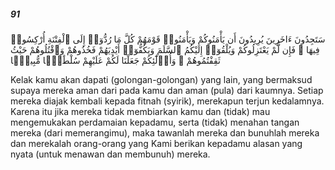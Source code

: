 ##### 91

<span class="ayah">سَتَجِدُونَ ءَاخَرِينَ يُرِيدُونَ أَن يَأْمَنُوكُمْ وَيَأْمَنُوا۟ قَوْمَهُمْ كُلَّ مَا رُدُّوٓا۟ إِلَى ٱلْفِتْنَةِ أُرْكِسُوا۟ فِيهَا ۚ فَإِن لَّمْ يَعْتَزِلُوكُمْ وَيُلْقُوٓا۟ إِلَيْكُمُ ٱلسَّلَمَ وَيَكُفُّوٓا۟ أَيْدِيَهُمْ فَخُذُوهُمْ وَٱقْتُلُوهُمْ حَيْثُ ثَقِفْتُمُوهُمْ ۚ وَأُو۟لَٰٓئِكُمْ جَعَلْنَا لَكُمْ عَلَيْهِمْ سُلْطَٰنًۭا مُّبِينًۭا</span>

<span class="ayah_translation">Kelak kamu akan dapati (golongan-golongan) yang lain, yang bermaksud supaya mereka aman dari pada kamu dan aman (pula) dari kaumnya. Setiap mereka diajak kembali kepada fitnah (syirik), merekapun terjun kedalamnya. Karena itu jika mereka tidak membiarkan kamu dan (tidak) mau mengemukakan perdamaian kepadamu, serta (tidak) menahan tangan mereka (dari memerangimu), maka tawanlah mereka dan bunuhlah mereka dan merekalah orang-orang yang Kami berikan kepadamu alasan yang nyata (untuk menawan dan membunuh) mereka.</span>
